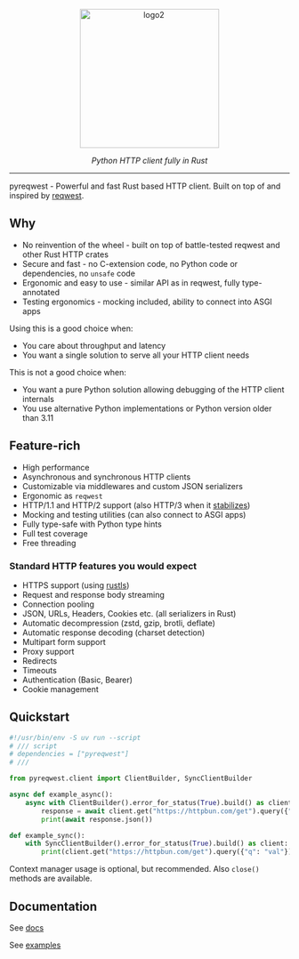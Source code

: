 <p align="center">
    <img width="250" alt="logo2" src="https://github.com/user-attachments/assets/d93f91bd-5f2e-4fbc-80be-1b3344433853" />
</p>

<p align="center">
    <em>Python HTTP client fully in Rust</em>
</p>

---

pyreqwest - Powerful and fast Rust based HTTP client. Built on top of and inspired by [reqwest](https://github.com/seanmonstar/reqwest).

## Why

- No reinvention of the wheel - built on top of battle-tested reqwest and other Rust HTTP crates
- Secure and fast - no C-extension code, no Python code or dependencies, no `unsafe` code
- Ergonomic and easy to use - similar API as in reqwest, fully type-annotated
- Testing ergonomics - mocking included, ability to connect into ASGI apps

Using this is a good choice when:

- You care about throughput and latency
- You want a single solution to serve all your HTTP client needs

This is not a good choice when:

- You want a pure Python solution allowing debugging of the HTTP client internals
- You use alternative Python implementations or Python version older than 3.11

## Feature-rich

- High performance
- Asynchronous and synchronous HTTP clients
- Customizable via middlewares and custom JSON serializers
- Ergonomic as `reqwest`
- HTTP/1.1 and HTTP/2 support (also HTTP/3 when it [stabilizes](https://docs.rs/reqwest/latest/reqwest/#unstable-features))
- Mocking and testing utilities (can also connect to ASGI apps)
- Fully type-safe with Python type hints
- Full test coverage
- Free threading

### Standard HTTP features you would expect

- HTTPS support (using [rustls](https://github.com/rustls/rustls))
- Request and response body streaming
- Connection pooling
- JSON, URLs, Headers, Cookies etc. (all serializers in Rust)
- Automatic decompression (zstd, gzip, brotli, deflate)
- Automatic response decoding (charset detection)
- Multipart form support
- Proxy support
- Redirects
- Timeouts
- Authentication (Basic, Bearer)
- Cookie management

## Quickstart

```python
#!/usr/bin/env -S uv run --script
# /// script
# dependencies = ["pyreqwest"]
# ///

from pyreqwest.client import ClientBuilder, SyncClientBuilder

async def example_async():
    async with ClientBuilder().error_for_status(True).build() as client:
        response = await client.get("https://httpbun.com/get").query({"q": "val"}).build().send()
        print(await response.json())        

def example_sync():
    with SyncClientBuilder().error_for_status(True).build() as client:
        print(client.get("https://httpbun.com/get").query({"q": "val"}).build().send().json())
```

Context manager usage is optional, but recommended. Also `close()` methods are available.

## Documentation

See [docs](https://markussintonen.github.io/pyreqwest/pyreqwest.html)

See [examples](https://github.com/MarkusSintonen/pyreqwest/tree/main/examples)
